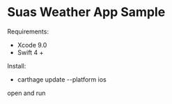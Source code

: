# Suas Weather App Sample

Requirements:
- Xcode 9.0
- Swift 4 +

Install:
- carthage update --platform ios

open and run